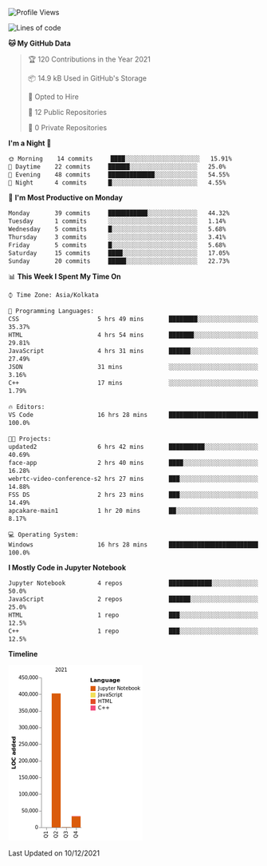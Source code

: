 <!--START_SECTION:waka-->
![Profile Views](http://img.shields.io/badge/Profile%20Views-54-blue)

![Lines of code](https://img.shields.io/badge/From%20Hello%20World%20I%27ve%20Written-437%20Thousand%20lines%20of%20code-blue)

**🐱 My GitHub Data** 

> 🏆 120 Contributions in the Year 2021
 > 
> 📦 14.9 kB Used in GitHub's Storage 
 > 
> 💼 Opted to Hire
 > 
> 📜 12 Public Repositories 
 > 
> 🔑 0 Private Repositories  
 > 
**I'm a Night 🦉** 

```text
🌞 Morning    14 commits     ████░░░░░░░░░░░░░░░░░░░░░   15.91% 
🌆 Daytime    22 commits     ██████░░░░░░░░░░░░░░░░░░░   25.0% 
🌃 Evening    48 commits     █████████████░░░░░░░░░░░░   54.55% 
🌙 Night      4 commits      █░░░░░░░░░░░░░░░░░░░░░░░░   4.55%

```
📅 **I'm Most Productive on Monday** 

```text
Monday       39 commits     ███████████░░░░░░░░░░░░░░   44.32% 
Tuesday      1 commits      ░░░░░░░░░░░░░░░░░░░░░░░░░   1.14% 
Wednesday    5 commits      █░░░░░░░░░░░░░░░░░░░░░░░░   5.68% 
Thursday     3 commits      ░░░░░░░░░░░░░░░░░░░░░░░░░   3.41% 
Friday       5 commits      █░░░░░░░░░░░░░░░░░░░░░░░░   5.68% 
Saturday     15 commits     ████░░░░░░░░░░░░░░░░░░░░░   17.05% 
Sunday       20 commits     █████░░░░░░░░░░░░░░░░░░░░   22.73%

```


📊 **This Week I Spent My Time On** 

```text
⌚︎ Time Zone: Asia/Kolkata

💬 Programming Languages: 
CSS                      5 hrs 49 mins       ████████░░░░░░░░░░░░░░░░░   35.37% 
HTML                     4 hrs 54 mins       ███████░░░░░░░░░░░░░░░░░░   29.81% 
JavaScript               4 hrs 31 mins       ██████░░░░░░░░░░░░░░░░░░░   27.49% 
JSON                     31 mins             ░░░░░░░░░░░░░░░░░░░░░░░░░   3.16% 
C++                      17 mins             ░░░░░░░░░░░░░░░░░░░░░░░░░   1.79%

🔥 Editors: 
VS Code                  16 hrs 28 mins      █████████████████████████   100.0%

🐱‍💻 Projects: 
updated2                 6 hrs 42 mins       ██████████░░░░░░░░░░░░░░░   40.69% 
face-app                 2 hrs 40 mins       ████░░░░░░░░░░░░░░░░░░░░░   16.28% 
webrtc-video-conference-s2 hrs 27 mins       ███░░░░░░░░░░░░░░░░░░░░░░   14.88% 
FSS DS                   2 hrs 23 mins       ███░░░░░░░░░░░░░░░░░░░░░░   14.49% 
apcakare-main1           1 hr 20 mins        ██░░░░░░░░░░░░░░░░░░░░░░░   8.17%

💻 Operating System: 
Windows                  16 hrs 28 mins      █████████████████████████   100.0%

```

**I Mostly Code in Jupyter Notebook** 

```text
Jupyter Notebook         4 repos             ████████████░░░░░░░░░░░░░   50.0% 
JavaScript               2 repos             ██████░░░░░░░░░░░░░░░░░░░   25.0% 
HTML                     1 repo              ███░░░░░░░░░░░░░░░░░░░░░░   12.5% 
C++                      1 repo              ███░░░░░░░░░░░░░░░░░░░░░░   12.5%

```


**Timeline**

![Chart not found](https://raw.githubusercontent.com/ThejaswinS/ThejaswinS/main/charts/bar_graph.png) 


 Last Updated on 10/12/2021
<!--END_SECTION:waka-->





